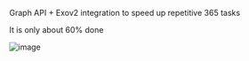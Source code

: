 Graph API + Exov2 integration to speed up repetitive 365 tasks 

It is only about 60% done

![image](https://github.com/niartemev/helpdesk/assets/118090664/8cd7167e-b8c7-4bef-a4b5-f5be09f4e00e)

